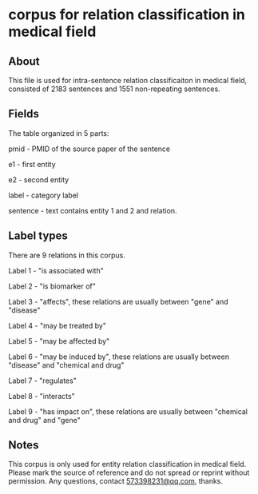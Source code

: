 # corpus for relation classification in medical field

## About
This file is used for intra-sentence relation classificaiton in medical field, consisted of 2183 sentences and 1551 non-repeating sentences. 

## Fields
The table organized in 5 parts:

pmid - PMID of the source paper of the sentence

e1 - first entity

e2 - second entity

label - category label

sentence - text contains entity 1 and 2 and relation.

## Label types
There are 9 relations in this corpus.

Label 1 - "is associated with"

Label 2 - "is biomarker of" 

Label 3 - "affects", these relations are usually between "gene" and "disease"

Label 4 - "may be treated by"

Label 5 - "may be affected by"

Label 6 - "may be induced by", these relations are usually between "disease" and "chemical and drug"

Label 7 - "regulates"

Label 8 - "interacts"

Label 9 - "has impact on", these relations are usually between "chemical and drug" and "gene"

## Notes
This corpus is only used for entity relation classification in medical field. Please mark the source of reference and do not spread or reprint without permission.
Any questions, contact 573398231@qq.com, thanks.

